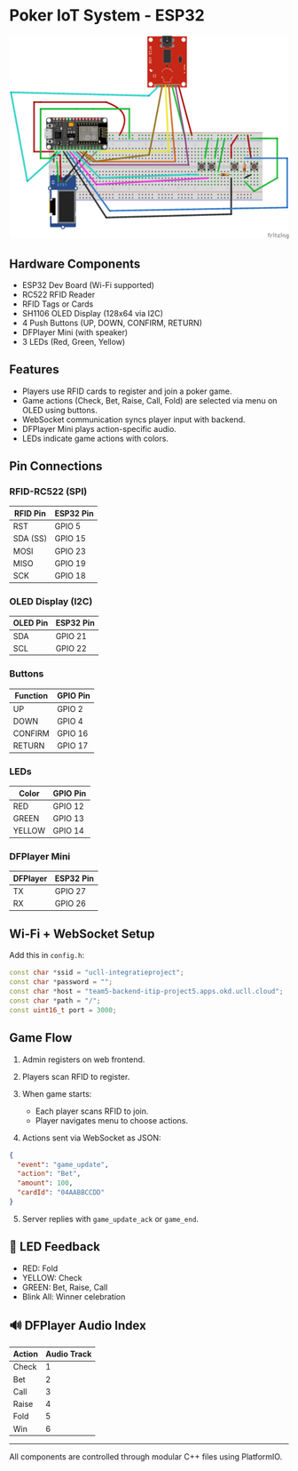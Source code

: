 # Poker IoT System - ESP32

![alt text](image.png)

## Hardware Components

- ESP32 Dev Board (Wi-Fi supported)
- RC522 RFID Reader
- RFID Tags or Cards
- SH1106 OLED Display (128x64 via I2C)
- 4 Push Buttons (UP, DOWN, CONFIRM, RETURN)
- DFPlayer Mini (with speaker)
- 3 LEDs (Red, Green, Yellow)

## Features

- Players use RFID cards to register and join a poker game.
- Game actions (Check, Bet, Raise, Call, Fold) are selected via menu on OLED using buttons.
- WebSocket communication syncs player input with backend.
- DFPlayer Mini plays action-specific audio.
- LEDs indicate game actions with colors.

## Pin Connections

### RFID-RC522 (SPI)

| RFID Pin | ESP32 Pin |
| -------- | --------- |
| RST      | GPIO 5    |
| SDA (SS) | GPIO 15   |
| MOSI     | GPIO 23   |
| MISO     | GPIO 19   |
| SCK      | GPIO 18   |

### OLED Display (I2C)

| OLED Pin | ESP32 Pin |
| -------- | --------- |
| SDA      | GPIO 21   |
| SCL      | GPIO 22   |

### Buttons

| Function | GPIO Pin |
| -------- | -------- |
| UP       | GPIO 2   |
| DOWN     | GPIO 4   |
| CONFIRM  | GPIO 16  |
| RETURN   | GPIO 17  |

### LEDs

| Color  | GPIO Pin |
| ------ | -------- |
| RED    | GPIO 12  |
| GREEN  | GPIO 13  |
| YELLOW | GPIO 14  |

### DFPlayer Mini

| DFPlayer | ESP32 Pin |
| -------- | --------- |
| TX       | GPIO 27   |
| RX       | GPIO 26   |

## Wi-Fi + WebSocket Setup

Add this in `config.h`:

```cpp
const char *ssid = "ucll-integratieproject";
const char *password = "";
const char *host = "team5-backend-itip-project5.apps.okd.ucll.cloud";
const char *path = "/";
const uint16_t port = 3000;
```

## Game Flow

1. Admin registers on web frontend.
2. Players scan RFID to register.
3. When game starts:

   - Each player scans RFID to join.
   - Player navigates menu to choose actions.

4. Actions sent via WebSocket as JSON:

```json
{
  "event": "game_update",
  "action": "Bet",
  "amount": 100,
  "cardId": "04AABBCCDD"
}
```

5. Server replies with `game_update_ack` or `game_end`.

## 🎨 LED Feedback

- RED: Fold
- YELLOW: Check
- GREEN: Bet, Raise, Call
- Blink All: Winner celebration

## 🔊 DFPlayer Audio Index

| Action | Audio Track |
| ------ | ----------- |
| Check  | 1           |
| Bet    | 2           |
| Call   | 3           |
| Raise  | 4           |
| Fold   | 5           |
| Win    | 6           |

---

All components are controlled through modular C++ files using PlatformIO.
